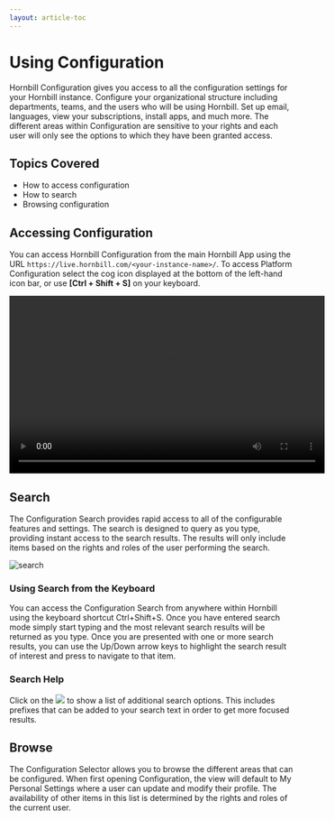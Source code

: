 ```yaml
---
layout: article-toc
---
```

# Using Configuration
Hornbill Configuration gives you access to all the configuration settings for your Hornbill instance. Configure your organizational structure including departments, teams, and the users who will be using Hornbill.  Set up email, languages, view your subscriptions, install apps, and much more. The different areas within Configuration are sensitive to your rights and each user will only see the options to which they have been granted access.

## Topics Covered
* How to access configuration
* How to search
* Browsing configuration

## Accessing Configuration
You can access Hornbill Configuration from the main Hornbill App using the URL `https://live.hornbill.com/<your-instance-name>/`. To access Platform Configuration select the cog icon displayed at the bottom of the left-hand icon bar, or use **[Ctrl + Shift + S]** on your keyboard.

<video width="560" height="315" controls>
  <source src="https://wiki.hornbill.com/images/5/58/Configuration.mp4" type="video/mp4">
  Video not supported in your browser
</video>

## Search
The Configuration Search provides rapid access to all of the configurable features and settings. The search is designed to query as you type, providing instant access to the search results. The results will only include items based on the rights and roles of the user performing the search.

![search]( _books/esp-config/images/search-config.png )

### Using Search from the Keyboard
You can access the Configuration Search from anywhere within Hornbill using the keyboard shortcut Ctrl+Shift+S. Once you have entered search mode simply start typing and the most relevant search results will be returned as you type. Once you are presented with one or more search results, you can use the Up/Down arrow keys to highlight the search result of interest and press <return> to navigate to that item.

### Search Help
Click on the <img src="_books/esp-config/images/search-help.png"> to show a list of additional search options. This includes prefixes that can be added to your search text in order to get more focused results.

## Browse
The Configuration Selector allows you to browse the different areas that can be configured. When first opening Configuration, the view will default to My Personal Settings where a user can update and modify their profile. The availability of other items in this list is determined by the rights and roles of the current user.